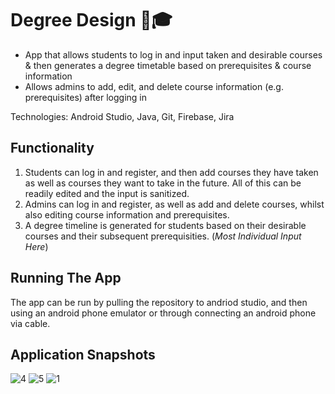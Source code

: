 # Degree Design 📅🎓

- App that allows students to log in and input taken and desirable courses & then generates a degree timetable based on prerequisites & course information 
- Allows admins to add, edit, and delete course information (e.g. prerequisites) after logging in

Technologies: Android Studio, Java, Git, Firebase, Jira

## Functionality

1. Students can log in and register, and then add courses they have taken as well as courses they want to take in the future. All of this can be readily edited and the input is sanitized.
2. Admins can log in and register, as well as add and delete courses, whilst also editing course information and prerequisites.
3. A degree timeline is generated for students based on their desirable courses and their subsequent prerequisities. (*Most Individual Input Here*)

## Running The App

The app can be run by pulling the repository to andriod studio, and then using an android phone emulator or through connecting an android phone via cable.

## Application Snapshots

![4](https://github.com/faizannaseerr/DegreeDesign/assets/111910355/4fcb23bd-33ef-4fd5-b6b6-a676430f4049)
![5](https://github.com/faizannaseerr/DegreeDesign/assets/111910355/0035c643-a91d-4a83-972b-625e1cac9b30)
![1](https://github.com/faizannaseerr/DegreeDesign/assets/111910355/de63d318-d4fa-4c72-866a-ad6ff45f96b9)
